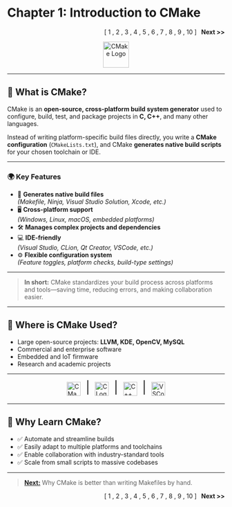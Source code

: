 # Chapter 1: Introduction to CMake
<p align="right">
<span >[</span>
<span >1</span>
<span >,</span>
<a ref="Tutorial/Chapter_2">2</a>
<span >,</span>
<a ref="Tutorial/Chapter_3">3</a>
<span >,</span>
<a ref="Tutorial/Chapter_4">4</a>
<span >,</span>
<a ref="Tutorial/Chapter_5">5</a>
<span >,</span>
<a ref="Tutorial/Chapter_6">6</a>
<span >,</span>
<a ref="Tutorial/Chapter_7">7</a>
<span >,</span>
<a ref="Tutorial/Chapter_5">8</a>
<span >,</span>
<a ref="Tutorial/Chapter_9">9</a>
<span >,</span>
<a ref="Tutorial/Chapter_10">10</a>
<span >]</span>
<a ref="Tutorial/Chapter_2"><b>&nbsp;&nbsp;Next >></b></a>
</p>
<p align="center">
    <img src="https://cmake.org/wp-content/uploads/2023/08/CMake-Mark-1.svg" alt="CMake Logo" width="60" style="vertical-align:middle;"/>
</p>

---

## 🚀 What is CMake?

CMake is an **open-source, cross-platform build system generator** used to configure, build, test, and package projects in **C, C++**, and many other languages.

Instead of writing platform-specific build files directly, you write a **CMake configuration** (`CMakeLists.txt`), and CMake **generates native build scripts** for your chosen toolchain or IDE.

---

### 🌍 Key Features

- 🔄 **Generates native build files**  
  _(Makefile, Ninja, Visual Studio Solution, Xcode, etc.)_
- 🖥️ **Cross-platform support**  
  _(Windows, Linux, macOS, embedded platforms)_
- 🛠️ **Manages complex projects and dependencies**
- 💻 **IDE-friendly**  
  _(Visual Studio, CLion, Qt Creator, VSCode, etc.)_
- ⚙️ **Flexible configuration system**  
  _(Feature toggles, platform checks, build-type settings)_

---

> **In short:** CMake standardizes your build process across platforms and tools—saving time, reducing errors, and making collaboration easier.

---

## 🧩 Where is CMake Used?

- Large open-source projects: **LLVM, KDE, OpenCV, MySQL**
- Commercial and enterprise software
- Embedded and IoT firmware
- Research and academic projects

---

<div style="display: flex; align-items: center; justify-content: center; gap: 12px;">
  <img src="https://cmake.org/wp-content/uploads/2023/08/CMake-Mark-1.svg" alt="CMake Logo" height="32">
  <span style="font-size: 28px; padding-bottom: 6px;">|</span>
  <img src="https://upload.wikimedia.org/wikipedia/commons/1/19/C_Logo.png" alt="C Logo" height="32">
  <span style="font-size: 28px; padding-bottom: 6px;">|</span>
  <img src="https://upload.wikimedia.org/wikipedia/commons/1/18/ISO_C%2B%2B_Logo.svg" alt="C++ Logo" height="32">
  <span style="font-size: 28px; padding-bottom: 6px;">|</span>
  <img src="https://upload.wikimedia.org/wikipedia/commons/9/9a/Visual_Studio_Code_1.35_icon.svg" alt="VSCode Logo" height="32">
</div>

---

## 🎯 Why Learn CMake?

- ✅ Automate and streamline builds
- ✅ Easily adapt to multiple platforms and toolchains
- ✅ Enable collaboration with industry-standard tools
- ✅ Scale from small scripts to massive codebases

---

> [**Next:**](Chapter_2.md) Why CMake is better than writing Makefiles by hand.

<p align="right">
<span >[</span>
<span >1</span>
<span >,</span>
<a ref="Tutorial/Chapter_2">2</a>
<span >,</span>
<a ref="Tutorial/Chapter_3">3</a>
<span >,</span>
<a ref="Tutorial/Chapter_4">4</a>
<span >,</span>
<a ref="Tutorial/Chapter_5">5</a>
<span >,</span>
<a ref="Tutorial/Chapter_6">6</a>
<span >,</span>
<a ref="Tutorial/Chapter_7">7</a>
<span >,</span>
<a ref="Tutorial/Chapter_5">8</a>
<span >,</span>
<a ref="Tutorial/Chapter_9">9</a>
<span >,</span>
<a ref="Tutorial/Chapter_10">10</a>
<span >]</span>
<a ref="Tutorial/Chapter_2"><b>&nbsp;&nbsp;Next >></b></a>
</p>